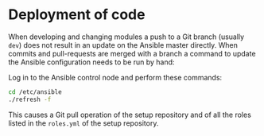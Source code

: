 # Deployment of code

When developing and changing modules a push to a Git branch (usually `dev`)
does not result in an update on the Ansible master directly.  When commits 
and pull-requests are merged with a branch a command to update the Ansible
configuration needs to be run by hand:

Log in to the Ansible control node and perform these commands:

```bash
cd /etc/ansible
./refresh -f
```

This causes a Git pull operation of the setup repository and of all the roles
listed in the `roles.yml` of the setup repository.
